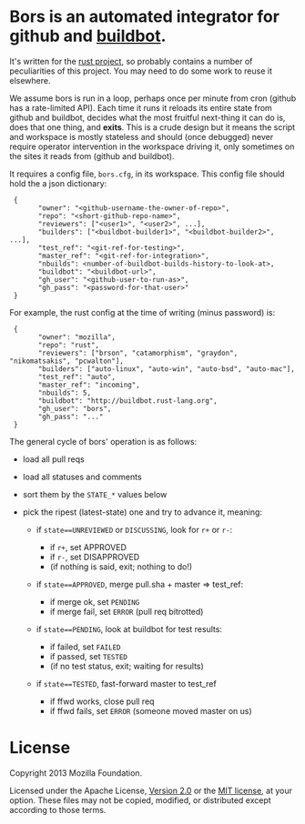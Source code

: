 Bors is an automated integrator for github and [buildbot](https://buildbot.net/).
===========

 It's written for the [rust project](http://www.rust-lang.org/), so probably contains a
 number of peculiarities of this project. You may need to do
 some work to reuse it elsewhere.

 We assume bors is run in a loop, perhaps once per minute from cron
 (github has a rate-limited API). Each time it runs it reloads its
 entire state from github and buildbot, decides what the most
 fruitful next-thing it can do is, does that one thing, and __exits__.
 This is a crude design but it means the script and workspace is
 mostly stateless and should (once debugged) never require operator
 intervention in the workspace driving it, only sometimes on the
 sites it reads from (github and buildbot).

 It requires a config file, `bors.cfg`, in its workspace.
 This config file should hold the a json dictionary:

```
 {
       "owner": "<github-username-the-owner-of-repo>",
       "repo": "<short-github-repo-name>",
       "reviewers": ["<user1>", "<user2>", ...],
       "builders": ["<buildbot-builder1>", "<buildbot-builder2>", ...],
       "test_ref": "<git-ref-for-testing>",
       "master_ref": "<git-ref-for-integration>",
       "nbuilds": <number-of-buildbot-builds-history-to-look-at>,
       "buildbot": "<buildbot-url>",
       "gh_user": "<github-user-to-run-as>",
       "gh_pass": "<password-for-that-user>"
 }
```

 For example, the rust config at the time of writing (minus password) is:
 
```
 {
       "owner": "mozilla",
       "repo": "rust",
       "reviewers": ["brson", "catamorphism", "graydon", "nikomatsakis", "pcwalton"],
       "builders": ["auto-linux", "auto-win", "auto-bsd", "auto-mac"],
       "test_ref": "auto",
       "master_ref": "incoming",
       "nbuilds": 5,
       "buildbot": "http://buildbot.rust-lang.org",
       "gh_user": "bors",
       "gh_pass": "..."
 }
```

 The general cycle of bors' operation is as follows:

 - load all pull reqs
 - load all statuses and comments
 - sort them by the `STATE_*` values below
 - pick the ripest (latest-state) one and try to advance it, meaning:

   - if `state==UNREVIEWED` or `DISCUSSING`, look for `r+` or `r-`:
     - if `r+`, set APPROVED
     - if `r-`, set DISAPPROVED
     - (if nothing is said, exit; nothing to do!)

   - if `state==APPROVED`, merge pull.sha + master => test_ref:
     - if merge ok, set `PENDING`
     - if merge fail, set `ERROR` (pull req bitrotted)

   - if `state==PENDING`, look at buildbot for test results:
     - if failed, set `FAILED`
     - if passed, set `TESTED`
	  - (if no test status, exit; waiting for results)

   - if `state==TESTED`, fast-forward master to test_ref
     - if ffwd works, close pull req
     - if ffwd fails, set `ERROR` (someone moved master on us)

License
=======

 Copyright 2013 Mozilla Foundation.

 Licensed under the Apache License, [Version 2.0](
 http://www.apache.org/licenses/LICENSE-2.0) or the [MIT license](
 http://opensource.org/licenses/MIT), at your
 option. These files may not be copied, modified, or distributed
 except according to those terms.
